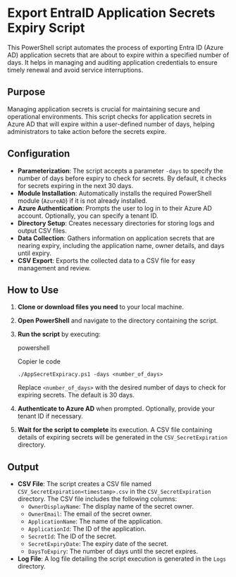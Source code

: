Export EntraID Application Secrets Expiry Script
=================================================

This PowerShell script automates the process of exporting Entra ID (Azure AD) application secrets that are about to expire within a specified number of days. It helps in managing and auditing application credentials to ensure timely renewal and avoid service interruptions.

Purpose
-------

Managing application secrets is crucial for maintaining secure and operational environments. This script checks for application secrets in Azure AD that will expire within a user-defined number of days, helping administrators to take action before the secrets expire.

Configuration
-------------

-   **Parameterization**: The script accepts a parameter `-days` to specify the number of days before expiry to check for secrets. By default, it checks for secrets expiring in the next 30 days.
-   **Module Installation**: Automatically installs the required PowerShell module (`AzureAD`) if it is not already installed.
-   **Azure Authentication**: Prompts the user to log in to their Azure AD account. Optionally, you can specify a tenant ID.
-   **Directory Setup**: Creates necessary directories for storing logs and output CSV files.
-   **Data Collection**: Gathers information on application secrets that are nearing expiry, including the application name, owner details, and days until expiry.
-   **CSV Export**: Exports the collected data to a CSV file for easy management and review.

How to Use
----------

1.  **Clone or download files you need** to your local machine.
2.  **Open PowerShell** and navigate to the directory containing the script.
3.  **Run the script** by executing:

    powershell

    Copier le code

    `./AppSecretExpiracy.ps1 -days <number_of_days>`

    Replace `<number_of_days>` with the desired number of days to check for expiring secrets. The default is 30 days.
4.  **Authenticate to Azure AD** when prompted. Optionally, provide your tenant ID if necessary.
5.  **Wait for the script to complete** its execution. A CSV file containing details of expiring secrets will be generated in the `CSV_SecretExpiration` directory.

Output
------

-   **CSV File**: The script creates a CSV file named `CSV_SecretExpiration<timestamp>.csv` in the `CSV_SecretExpiration` directory. The CSV file includes the following columns:
    -   `OwnerDisplayName`: The display name of the secret owner.
    -   `OwnerEmail`: The email of the secret owner.
    -   `ApplicationName`: The name of the application.
    -   `ApplicationId`: The ID of the application.
    -   `SecretId`: The ID of the secret.
    -   `SecretExpiryDate`: The expiry date of the secret.
    -   `DaysToExpiry`: The number of days until the secret expires.
-   **Log File**: A log file detailing the script execution is generated in the `Logs` directory.
